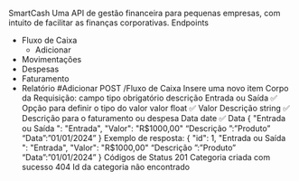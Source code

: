 SmartCash
Uma API de gestão financeira para pequenas empresas, com intuito de facilitar as finanças corporativas.
Endpoints
* Fluxo de Caixa 
    * Adicionar
* Movimentações
* Despesas
* Faturamento
* Relatório
#Adicionar
POST /Fluxo de Caixa 
Insere uma novo item
Corpo da Requisição:
campo	tipo	obrigatório	descrição
Entrada ou Saída 		✅	Opção para definir o tipo do valor 
valor	float	✅	Valor
Descrição 	string	✅	Descrição para o faturamento ou despesa 
Data	date	✅	Data
{
    "Entrada ou Saída ": "Entrada",
    "Valor": "R$1000,00"
    “Descrição ”:”Produto”
    “Data”:”01/01/2024”
}
Exemplo de resposta:
{
    "id": 1,
    "Entrada ou Saída ": "Entrada",
    "Valor": "R$1000,00"
    “Descrição ”:”Produto”
    “Data”:”01/01/2024”
}
Códigos de Status
201	Categoria criada com sucesso
404	Id da categoria não encontrado

